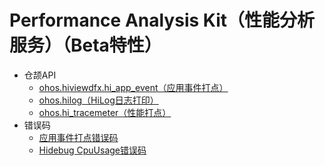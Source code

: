 # Performance Analysis Kit（性能分析服务）（Beta特性）

- 仓颉API
    - [ohos.hiviewdfx.hi_app_event（应用事件打点）](cj-apis-hiappevent.md)
    - [ohos.hilog（HiLog日志打印）](cj-apis-hilog.md)
    - [ohos.hi_tracemeter（性能打点）](cj-apis-hi_tracemeter.md)
- 错误码
    - [应用事件打点错误码](cj-errorcode-hiappevent.md)
    - [Hidebug CpuUsage错误码](cj-errorcode-hidebug-cpuusage.md)
